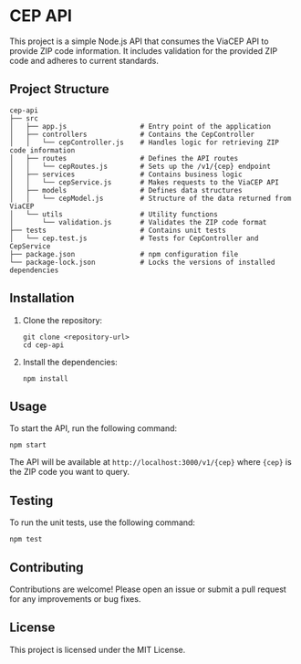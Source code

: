 # CEP API

This project is a simple Node.js API that consumes the ViaCEP API to provide ZIP code information. It includes validation for the provided ZIP code and adheres to current standards.

## Project Structure

```
cep-api
├── src
│   ├── app.js                  # Entry point of the application
│   ├── controllers             # Contains the CepController
│   │   └── cepController.js    # Handles logic for retrieving ZIP code information
│   ├── routes                  # Defines the API routes
│   │   └── cepRoutes.js        # Sets up the /v1/{cep} endpoint
│   ├── services                # Contains business logic
│   │   └── cepService.js       # Makes requests to the ViaCEP API
│   ├── models                  # Defines data structures
│   │   └── cepModel.js         # Structure of the data returned from ViaCEP
│   └── utils                   # Utility functions
│       └── validation.js       # Validates the ZIP code format
├── tests                       # Contains unit tests
│   └── cep.test.js             # Tests for CepController and CepService
├── package.json                # npm configuration file
└── package-lock.json           # Locks the versions of installed dependencies
```

## Installation

1. Clone the repository:
   ```
   git clone <repository-url>
   cd cep-api
   ```

2. Install the dependencies:
   ```
   npm install
   ```

## Usage

To start the API, run the following command:
```
npm start
```

The API will be available at `http://localhost:3000/v1/{cep}` where `{cep}` is the ZIP code you want to query.

## Testing

To run the unit tests, use the following command:
```
npm test
```

## Contributing

Contributions are welcome! Please open an issue or submit a pull request for any improvements or bug fixes.

## License

This project is licensed under the MIT License.
